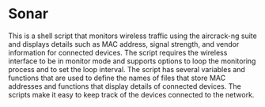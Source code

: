 # Sonar

This is a shell script that monitors wireless traffic using the aircrack-ng suite and displays details such as MAC address, signal strength, and vendor information for connected devices. The script requires the wireless interface to be in monitor mode and supports options to loop the monitoring process and to set the loop interval. The script has several variables and functions that are used to define the names of files that store MAC addresses and functions that display details of connected devices. The scripts make it easy to keep track of the devices connected to the network.